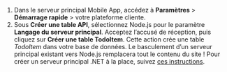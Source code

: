 
1. Dans le serveur principal Mobile App, accédez à **Paramètres** > **Démarrage rapide** > votre plateforme cliente.
2. Sous **Créer une table API**, sélectionnez Node.js pour le paramètre **Langage du serveur principal**. Acceptez l’accusé de réception, puis cliquez sur **Créer une table TodoItem**. Cette action crée une table *TodoItem* dans votre base de données. Le basculement d’un serveur principal existant vers Node.js remplacera tout le contenu du site ! Pour créer un serveur principal .NET à la place, suivez [ces instructions](../articles/app-service-mobile/app-service-mobile-dotnet-backend-how-to-use-server-sdk.md#create-app).

<!---HONumber=AcomDC_0810_2016-->
